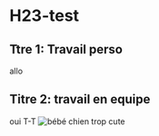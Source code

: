 # H23-test
## Ttre 1: Travail perso
allo
## Titre 2: travail en equipe
oui
T-T
<img src="./image.jpg" alt="bébé chien trop cute">
